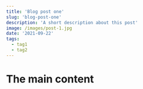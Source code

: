 ```yaml
---
title: 'Blog post one'
slug: 'blog-post-one'
description: 'A short description about this post'
image: /images/post-1.jpg
date: '2021-09-22'
tags:
  - tag1
  - tag2
---
```


# The main content

